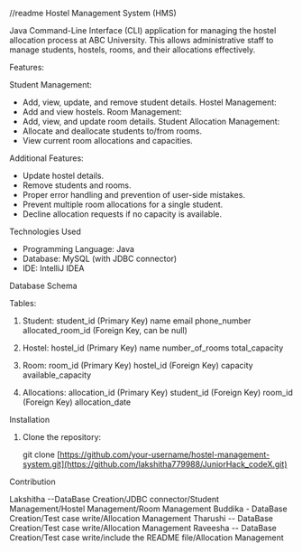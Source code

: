 //readme 
 Hostel Management System (HMS)

 Java Command-Line Interface (CLI) application for managing the hostel allocation process at ABC University. This  allows administrative staff to manage students, hostels, rooms, and their allocations effectively.

Features:

Student Management:
  - Add, view, update, and remove student details.
Hostel Management:
  - Add and view hostels.
Room Management:
  - Add, view, and update room details.
Student Allocation Management:
  - Allocate and deallocate students to/from rooms.
  - View current room allocations and capacities.

 Additional Features:
- Update hostel details.
- Remove students and rooms.
- Proper error handling and prevention of user-side mistakes.
- Prevent multiple room allocations for a single student.
- Decline allocation requests if no capacity is available.


Technologies Used
- Programming Language: Java
- Database: MySQL (with JDBC connector)
- IDE: IntelliJ IDEA 



 Database Schema

Tables:
1. Student: 
   student_id (Primary Key)
   name
   email
   phone_number
   allocated_room_id (Foreign Key, can be null)

2. Hostel: 
   hostel_id (Primary Key)
   name
   number_of_rooms
   total_capacity

3. Room:
   room_id (Primary Key)
   hostel_id (Foreign Key)
   capacity
   available_capacity

4. Allocations:
   allocation_id (Primary Key)
   student_id (Foreign Key)
   room_id (Foreign Key)
   allocation_date



Installation

1. Clone the repository:
   
   git clone [https://github.com/your-username/hostel-management-system.git](https://github.com/lakshitha779988/JuniorHack_codeX.git)



Contribution

Lakshitha --DataBase Creation/JDBC connector/Student Management/Hostel Management/Room Management
Buddika  - DataBase Creation/Test case write/Allocation Management
Tharushi  -- DataBase Creation/Test case write/Allocation Management
Raveesha -- DataBase Creation/Test case write/include the README file/Allocation Management

  

